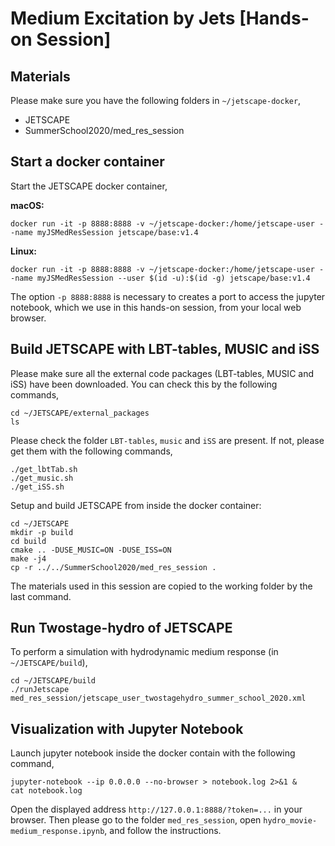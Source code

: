 # Medium Excitation by Jets [Hands-on Session]

## Materials

Please make sure you have the following folders in `~/jetscape-docker`,

* JETSCAPE
* SummerSchool2020/med\_res_session

## Start a docker container

Start the JETSCAPE docker container,

**macOS:**
```
docker run -it -p 8888:8888 -v ~/jetscape-docker:/home/jetscape-user --name myJSMedResSession jetscape/base:v1.4
```

**Linux:**
```
docker run -it -p 8888:8888 -v ~/jetscape-docker:/home/jetscape-user --name myJSMedResSession --user $(id -u):$(id -g) jetscape/base:v1.4
```

The option `-p 8888:8888` is necessary to creates a port to access the jupyter notebook, which we use in this hands-on session, from your local web browser.


## Build JETSCAPE with LBT-tables, MUSIC and iSS

Please make sure all the external code packages (LBT-tables, MUSIC and iSS) have been
downloaded. You can check this by the following commands,

```
cd ~/JETSCAPE/external_packages
ls
```

Please check the folder `LBT-tables`, `music` and `iSS` are present.
If not, please get them with the following commands,

```
./get_lbtTab.sh
./get_music.sh
./get_iSS.sh
```

Setup and build JETSCAPE from inside the docker container:

```
cd ~/JETSCAPE
mkdir -p build
cd build
cmake .. -DUSE_MUSIC=ON -DUSE_ISS=ON
make -j4
cp -r ../../SummerSchool2020/med_res_session .
```

The materials used in this session are copied to the working folder by the last command.

## Run Twostage-hydro of JETSCAPE

To perform a simulation with hydrodynamic medium response (in `~/JETSCAPE/build`), 

```
cd ~/JETSCAPE/build
./runJetscape med_res_session/jetscape_user_twostagehydro_summer_school_2020.xml
```


## Visualization with Jupyter Notebook

Launch jupyter notebook inside the docker contain with the following command, 

```
jupyter-notebook --ip 0.0.0.0 --no-browser > notebook.log 2>&1 &
cat notebook.log
```
Open the displayed address `http://127.0.0.1:8888/?token=...` in your browser. 
Then please go to the folder `med_res_session`, open `hydro_movie-medium_response.ipynb`, and follow the instructions. 



